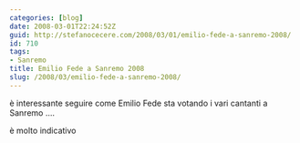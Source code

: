 ```yaml
---
categories: [blog]
date: 2008-03-01T22:24:52Z
guid: http://stefanocecere.com/2008/03/01/emilio-fede-a-sanremo-2008/
id: 710
tags:
- Sanremo
title: Emilio Fede a Sanremo 2008
slug: /2008/03/emilio-fede-a-sanremo-2008/
---
```


è interessante seguire come Emilio Fede sta votando i vari cantanti a Sanremo ….
  
è molto indicativo